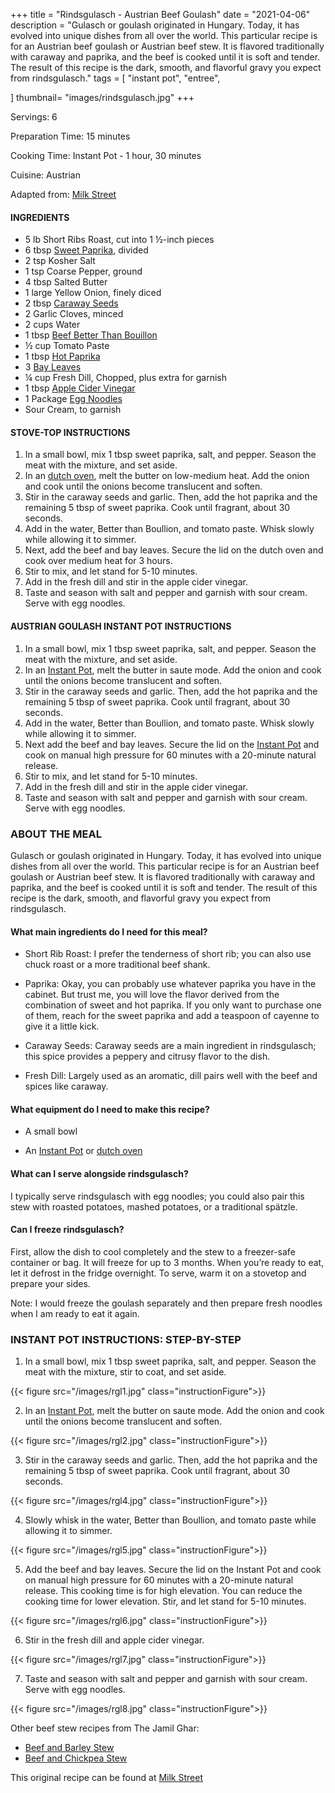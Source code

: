 
+++
title = "Rindsgulasch - Austrian Beef Goulash"
date = "2021-04-06"
description = "Gulasch or goulash originated in Hungary. Today, it has evolved into unique dishes from all over the world. This particular recipe is for an Austrian beef goulash or Austrian beef stew. It is flavored traditionally with caraway and paprika, and the beef is cooked until it is soft and tender. The result of this recipe is the dark, smooth, and flavorful gravy you expect from rindsgulasch."
tags = [
    "instant pot",
    "entree",
   
]
thumbnail= "images/rindsgulasch.jpg"
+++

Servings: 6<!--more-->

Preparation Time: 15 minutes

Cooking Time: Instant Pot - 1 hour, 30 minutes 

Cuisine: Austrian

Adapted from: [Milk Street](https://www.177milkstreet.com/recipes/austrian-beef-stew-with-paprika-and-caraway-goulash)

#### INGREDIENTS 

* 5 lb Short Ribs Roast, cut into 1 ½-inch pieces 
* 6 tbsp [Sweet Paprika](https://amzn.to/3jJjOGx), divided
* 2 tsp Kosher Salt 
* 1 tsp Coarse Pepper, ground
* 4 tbsp Salted Butter
* 1 large Yellow Onion, finely diced 
* 2 tbsp [Caraway Seeds](https://amzn.to/3b6l7Ls) 
* 2 Garlic Cloves, minced
* 2 cups Water
* 1 tbsp [Beef Better Than Bouillon](https://amzn.to/3qUFukL)
* ½ cup Tomato Paste 
* 1 tbsp [Hot Paprika](https://amzn.to/2ZeqanW) 
* 3 [Bay Leaves](https://amzn.to/3tUxsLA)
* ¼ cup Fresh Dill, Chopped, plus extra for garnish 
* 1 tbsp [Apple Cider Vinegar](https://amzn.to/37dBDs5)
* 1 Package [Egg Noodles](https://amzn.to/2Zf7O60)  
* Sour Cream, to garnish 

#### STOVE-TOP INSTRUCTIONS 

1. In a small bowl, mix 1 tbsp sweet paprika, salt, and pepper. Season the meat with the mixture, and set aside. 
2. In an [dutch oven](https://amzn.to/3wIA1Bu), melt the butter on low-medium heat. Add the onion and cook until the onions become translucent and soften. 
3. Stir in the caraway seeds and garlic. Then, add the hot paprika and the remaining 5 tbsp of sweet paprika. Cook until fragrant, about 30 seconds. 
4. Add in the water, Better than Boullion, and tomato paste. Whisk slowly while allowing it to simmer. 
5. Next, add the beef and bay leaves. Secure the lid on the dutch oven and cook over medium heat for 3 hours. 
6. Stir to mix, and let stand for 5-10 minutes. 
7. Add in the fresh dill and stir in the apple cider vinegar. 
8. Taste and season with salt and pepper and garnish with sour cream. Serve with egg noodles.

#### AUSTRIAN GOULASH INSTANT POT INSTRUCTIONS 

1. In a small bowl, mix 1 tbsp sweet paprika, salt, and pepper. Season the meat with the mixture, and set aside. 
2. In an [Instant Pot](https://amzn.to/3qfNYCZ), melt the butter in saute mode. Add the onion and cook until the onions become translucent and soften. 
3. Stir in the caraway seeds and garlic. Then, add the hot paprika and the remaining 5 tbsp of sweet paprika. Cook until fragrant, about 30 seconds. 
4. Add in the water, Better than Boullion, and tomato paste. Whisk slowly while allowing it to simmer. 
5. Next add the beef and bay leaves. Secure the lid on the [Instant Pot](https://amzn.to/3qfNYCZ) and cook on manual high pressure for 60 minutes with a 20-minute natural release.
6. Stir to mix, and let stand for 5-10 minutes. 
7. Add in the fresh dill and stir in the apple cider vinegar. 
8. Taste and season with salt and pepper and garnish with sour cream. Serve with egg noodles. 

### ABOUT THE MEAL

Gulasch or goulash originated in Hungary. Today, it has evolved into unique dishes from all over the world. This particular recipe is for an Austrian beef goulash or Austrian beef stew. It is flavored traditionally with caraway and paprika, and the beef is cooked until it is soft and tender. The result of this recipe is the dark, smooth, and flavorful gravy you expect from rindsgulasch.

#### What main ingredients do I need for this meal?

* Short Rib Roast: I prefer the tenderness of short rib; you can also use chuck roast or a more traditional beef shank. 

* Paprika: Okay, you can probably use whatever paprika you have in the cabinet. But trust me, you will love the flavor derived from the combination of sweet and hot paprika. If you only want to purchase one of them, reach for the sweet paprika and add a teaspoon of cayenne to give it a little kick. 

* Caraway Seeds: Caraway seeds are a main ingredient in rindsgulasch; this spice provides a peppery and citrusy flavor to the dish.  

* Fresh Dill: Largely used as an aromatic, dill pairs well with the beef and spices like caraway. 

#### What equipment do I need to make this recipe?

* A small bowl

* An [Instant Pot](https://amzn.to/3qfNYCZ) or [dutch oven](https://amzn.to/3wIA1Bu)

#### What can I serve alongside rindsgulasch? 

I typically serve rindsgulasch with egg noodles; you could also pair this stew with roasted potatoes, mashed potatoes, or a traditional spätzle. 

#### Can I freeze rindsgulasch?

First, allow the dish to cool completely and the stew to a freezer-safe container or bag. It will freeze for up to 3 months. When you’re ready to eat, let it defrost in the fridge overnight. To serve, warm it on a stovetop and prepare your sides. 

Note: I would freeze the goulash separately and then prepare fresh noodles when I am ready to eat it again. 

### INSTANT POT INSTRUCTIONS: STEP-BY-STEP 

1. In a small bowl, mix 1 tbsp sweet paprika, salt, and pepper. Season the meat with the mixture, stir to coat, and set aside. 

{{< figure src="/images/rgl1.jpg" class="instructionFigure">}}

2. In an [Instant Pot](https://amzn.to/3qfNYCZ), melt the butter on saute mode. Add the onion and cook until the onions become translucent and soften. 

{{< figure src="/images/rgl2.jpg" class="instructionFigure">}}

3. Stir in the caraway seeds and garlic. Then, add the hot paprika and the remaining 5 tbsp of sweet paprika. Cook until fragrant, about 30 seconds. 

{{< figure src="/images/rgl4.jpg" class="instructionFigure">}}

4. Slowly whisk in the water, Better than Boullion, and tomato paste while allowing it to simmer. 

{{< figure src="/images/rgl5.jpg" class="instructionFigure">}}

5. Add the beef and bay leaves. Secure the lid on the Instant Pot and cook on manual high pressure for 60 minutes with a 20-minute natural release. This cooking time is for high elevation. You can reduce the cooking time for lower elevation. Stir, and let stand for 5-10 minutes. 

{{< figure src="/images/rgl6.jpg" class="instructionFigure">}}

6. Stir in the fresh dill and apple cider vinegar. 

{{< figure src="/images/rgl7.jpg" class="instructionFigure">}}

7. Taste and season with salt and pepper and garnish with sour cream. Serve with egg noodles. 

{{< figure src="/images/rgl8.jpg" class="instructionFigure">}}

Other beef stew recipes from The Jamil Ghar:

* [Beef and Barley Stew](https://www.jamilghar.com/recipe/beef_and_barley_stew/)
* [Beef and Chickpea Stew](https://www.jamilghar.com/recipe/beef_chickpea_stew/)

This original recipe can be found at [Milk Street](https://www.177milkstreet.com/recipes/austrian-beef-stew-with-paprika-and-caraway-goulash)
